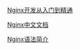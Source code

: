 [Nginx开发从入门到精通](http://tengine.taobao.org/book/index.html)

[Nginx中文文档](http://www.nginx.cn/doc/)

[Nginx语法简介](https://moonbingbing.gitbooks.io/openresty-best-practices/content/ngx/nginx.html)